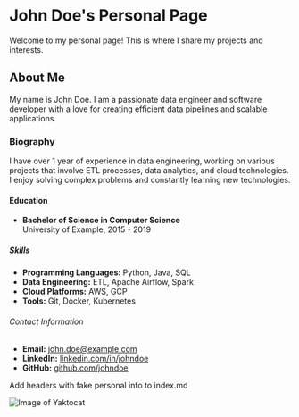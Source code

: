 # John Doe's Personal Page

Welcome to my personal page! This is where I share my projects and interests.

## About Me

My name is John Doe. I am a passionate data engineer and software developer with a love for creating efficient data pipelines and scalable applications.

### Biography

I have over 1 year of experience in data engineering, working on various projects that involve ETL processes, data analytics, and cloud technologies. I enjoy solving complex problems and constantly learning new technologies.

#### Education

- **Bachelor of Science in Computer Science**  
  University of Example, 2015 - 2019

##### Skills

- **Programming Languages:** Python, Java, SQL
- **Data Engineering:** ETL, Apache Airflow, Spark
- **Cloud Platforms:** AWS, GCP
- **Tools:** Git, Docker, Kubernetes

###### Contact Information

- **Email:** john.doe@example.com
- **LinkedIn:** [linkedin.com/in/johndoe](https://www.linkedin.com/in/johndoe)
- **GitHub:** [github.com/johndoe](https://github.com/johndoe)


Add headers with fake personal info to index.md

![Image of Yaktocat](https://octodex.github.com/images/yaktocat.png)


